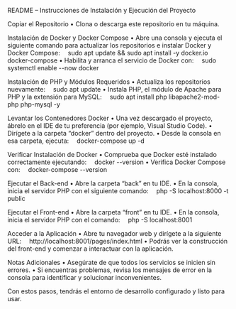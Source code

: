 README – Instrucciones de Instalación y Ejecución del Proyecto

Copiar el Repositorio
• Clona o descarga este repositorio en tu máquina.

Instalación de Docker y Docker Compose
• Abre una consola y ejecuta el siguiente comando para actualizar los repositorios e instalar Docker y Docker Compose:
 sudo apt update && sudo apt install -y docker.io docker-compose
• Habilita y arranca el servicio de Docker con:
 sudo systemctl enable --now docker

Instalación de PHP y Módulos Requeridos
• Actualiza los repositorios nuevamente:
 sudo apt update
• Instala PHP, el módulo de Apache para PHP y la extensión para MySQL:
 sudo apt install php libapache2-mod-php php-mysql -y

Levantar los Contenedores Docker
• Una vez descargado el proyecto, ábrelo en el IDE de tu preferencia (por ejemplo, Visual Studio Code).
• Dirígete a la carpeta “docker” dentro del proyecto.
• Desde la consola en esa carpeta, ejecuta:
 docker-compose up -d

Verificar Instalación de Docker
• Comprueba que Docker esté instalado correctamente ejecutando:
 docker --version
• Verifica Docker Compose con:
 docker-compose --version

Ejecutar el Back-end
• Abre la carpeta “back” en tu IDE.
• En la consola, inicia el servidor PHP con el siguiente comando:
 php -S localhost:8000 -t public

Ejecutar el Front-end
• Abre la carpeta “front” en tu IDE.
• En la consola, inicia el servidor PHP con el comando:
 php -S localhost:8001

Acceder a la Aplicación
• Abre tu navegador web y dirígete a la siguiente URL:
 http://localhost:8001/pages/index.html
• Podrás ver la construcción del front-end y comenzar a interactuar con la aplicación.

Notas Adicionales
• Asegúrate de que todos los servicios se inicien sin errores.
• Si encuentras problemas, revisa los mensajes de error en la consola para identificar y solucionar inconvenientes.

Con estos pasos, tendrás el entorno de desarrollo configurado y listo para usar.